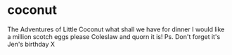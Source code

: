 # coconut
The Adventures of Little Coconut
what shall we have for dinner
I would like a million scotch eggs please
Coleslaw and quorn it is!
Ps. Don't forget it's Jen's birthday X
